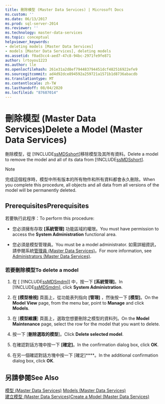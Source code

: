 ```yaml
---
title: 刪除模型 (Master Data Services) | Microsoft Docs
ms.custom: ''
ms.date: 06/13/2017
ms.prod: sql-server-2014
ms.reviewer: ''
ms.technology: master-data-services
ms.topic: conceptual
helpviewer_keywords:
- deleting models [Master Data Services]
- models [Master Data Services], deleting models
ms.assetid: f0ad3cc4-aed7-47c8-94bc-2971fe9fe871
author: lrtoyou1223
ms.author: lle
ms.openlocfilehash: 261e31a2d8ef794483794451dcf482516922efe9
ms.sourcegitcommit: ad4d92dce894592a259721a1571b1d8736abacdb
ms.translationtype: MT
ms.contentlocale: zh-TW
ms.lasthandoff: 08/04/2020
ms.locfileid: "87687014"
---
```

# <a name="delete-a-model-master-data-services"></a><span data-ttu-id="b4d36-102">刪除模型 (Master Data Services)</span><span class="sxs-lookup"><span data-stu-id="b4d36-102">Delete a Model (Master Data Services)</span></span>
  <span data-ttu-id="b4d36-103">刪除模型，從 [!INCLUDE[ssMDSshort](../includes/ssmdsshort-md.md)]移除模型及其所有資料。</span><span class="sxs-lookup"><span data-stu-id="b4d36-103">Delete a model to remove the model and all of its data from [!INCLUDE[ssMDSshort](../includes/ssmdsshort-md.md)].</span></span>  
  
> [!NOTE]  
>  <span data-ttu-id="b4d36-104">完成這個程序時，模型中所有版本的所有物件和所有資料都會永久刪除。</span><span class="sxs-lookup"><span data-stu-id="b4d36-104">When you complete this procedure, all objects and all data from all versions of the model will be permanently deleted.</span></span>  
  
## <a name="prerequisites"></a><span data-ttu-id="b4d36-105">Prerequisites</span><span class="sxs-lookup"><span data-stu-id="b4d36-105">Prerequisites</span></span>  
 <span data-ttu-id="b4d36-106">若要執行此程序：</span><span class="sxs-lookup"><span data-stu-id="b4d36-106">To perform this procedure:</span></span>  
  
-   <span data-ttu-id="b4d36-107">您必須擁有存取 **[系統管理]** 功能區域的權限。</span><span class="sxs-lookup"><span data-stu-id="b4d36-107">You must have permission to access the **System Administration** functional area.</span></span>  
  
-   <span data-ttu-id="b4d36-108">您必須是模型管理員。</span><span class="sxs-lookup"><span data-stu-id="b4d36-108">You must be a model administrator.</span></span> <span data-ttu-id="b4d36-109">如需詳細資訊，請參閱系統[管理員 &#40;Master Data Services&#41;](administrators-master-data-services.md)。</span><span class="sxs-lookup"><span data-stu-id="b4d36-109">For more information, see [Administrators &#40;Master Data Services&#41;](administrators-master-data-services.md).</span></span>  
  
### <a name="to-delete-a-model"></a><span data-ttu-id="b4d36-110">若要刪除模型</span><span class="sxs-lookup"><span data-stu-id="b4d36-110">To delete a model</span></span>  
  
1.  <span data-ttu-id="b4d36-111">在 [ [!INCLUDE[ssMDSmdm](../includes/ssmdsmdm-md.md)]] 中，按一下 **[系統管理]**。</span><span class="sxs-lookup"><span data-stu-id="b4d36-111">In [!INCLUDE[ssMDSmdm](../includes/ssmdsmdm-md.md)], click **System Administration**.</span></span>  
  
2.  <span data-ttu-id="b4d36-112">在 **[模型檢視]** 頁面上，從功能表列指向 **[管理]** ，然後按一下 **[模型]**。</span><span class="sxs-lookup"><span data-stu-id="b4d36-112">On the **Model View** page, from the menu bar, point to **Manage** and click **Models**.</span></span>  
  
3.  <span data-ttu-id="b4d36-113">在 [**模型維護**] 頁面上，選取您想要刪除之模型的資料列。</span><span class="sxs-lookup"><span data-stu-id="b4d36-113">On the **Model Maintenance** page, select the row for the model that you want to delete.</span></span>  
  
4.  <span data-ttu-id="b4d36-114">按一下 [**刪除選取的模型**]。</span><span class="sxs-lookup"><span data-stu-id="b4d36-114">Click **Delete selected model**.</span></span>  
  
5.  <span data-ttu-id="b4d36-115">在確認對話方塊中按一下 **[確定]**。</span><span class="sxs-lookup"><span data-stu-id="b4d36-115">In the confirmation dialog box, click **OK**.</span></span>  
  
6.  <span data-ttu-id="b4d36-116">在另一個確認對話方塊中按一下 [確定]\*\*\*\*。</span><span class="sxs-lookup"><span data-stu-id="b4d36-116">In the additional confirmation dialog box, click **OK**.</span></span>  
  
## <a name="see-also"></a><span data-ttu-id="b4d36-117">另請參閱</span><span class="sxs-lookup"><span data-stu-id="b4d36-117">See Also</span></span>  
 <span data-ttu-id="b4d36-118">[模型 &#40;Master Data Services&#41;](../../2014/master-data-services/models-master-data-services.md) </span><span class="sxs-lookup"><span data-stu-id="b4d36-118">[Models &#40;Master Data Services&#41;](../../2014/master-data-services/models-master-data-services.md) </span></span>  
 [<span data-ttu-id="b4d36-119">建立模型 &#40;Master Data Services&#41;</span><span class="sxs-lookup"><span data-stu-id="b4d36-119">Create a Model &#40;Master Data Services&#41;</span></span>](../../2014/master-data-services/create-a-model-master-data-services.md)  
  
  
